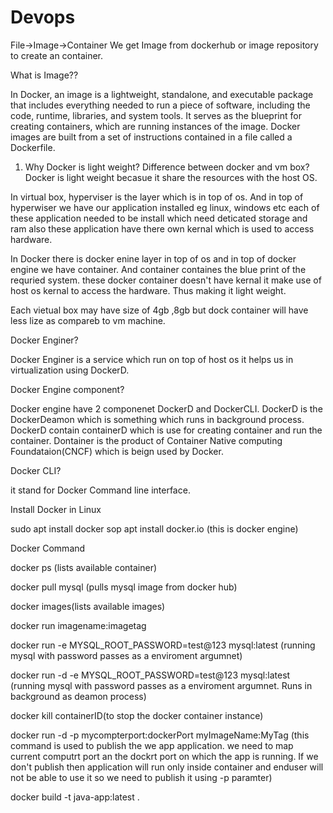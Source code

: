 # Devops
File->Image->Container
We get Image from dockerhub or image repository to create an container.

What is Image??

In Docker, an image is a lightweight, standalone, and executable package that includes everything needed to run a piece of software, including the code, runtime, libraries, and system tools. It serves as the blueprint for creating containers, which are running instances of the image. Docker images are built from a set of instructions contained in a file called a Dockerfile.

1. Why Docker is light weight? Difference between docker and vm box?
Docker is light weight becasue it share the resources with the host OS.

In virtual box, hyperviser is the layer which is in top of os. And in top of hyperwiser we have our application installed eg linux, windows etc
each of these application needed to be install which need deticated storage and ram also these application have there own kernal which is used to access hardware.

In Docker there is docker enine layer in top of os and in top of docker engine we have container. And container containes the blue print of the requried system.
these docker container doesn't have kernal it make use of host os kernal to access the hardware. Thus making it light weight.

Each vietual box may have size of 4gb ,8gb but dock container will have less lize as compareb to vm machine.

Docker Enginer?

Docker Enginer is a service which run on top of host os it helps us in virtualization using DockerD.

Docker Engine component?

Docker engine have 2 componenet DockerD and DockerCLI.
DockerD is the DockerDeamon which is something which runs in background process.
DockerD contain containerD which is use for creating container and run the container. Dontainer is the product of Container Native computing Foundataion(CNCF) which is beign used by Docker.

Docker CLI?

it stand for Docker Command line interface.

Install Docker in Linux

sudo apt install docker
sop apt install docker.io (this is docker engine)


Docker Command

docker ps (lists available container)

docker pull mysql (pulls mysql image from docker hub)

docker images(lists available images)

docker run imagename:imagetag

docker run -e MYSQL_ROOT_PASSWORD=test@123 mysql:latest (running mysql with password passes as a enviroment argumnet)

docker run -d -e MYSQL_ROOT_PASSWORD=test@123 mysql:latest (running mysql with password passes as a enviroment argumnet. Runs in background as deamon process)

docker kill containerID(to stop the docker container instance)

docker run -d -p mycompterport:dockerPort myImageName:MyTag (this command is used to publish the we app application. we need to map current computrt port an the dockrt port on which the app is running. If we don't publish then application will run only inside container and enduser will not be able to use it so we need to publish it using -p paramter)

docker build -t java-app:latest .

